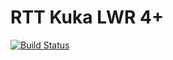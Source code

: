 RTT Kuka LWR 4+
===================
[![Build Status](https://travis-ci.org/kuka-isir/rtt_lwr.svg?branch=master)](https://travis-ci.org/kuka-isir/rtt_lwr)
